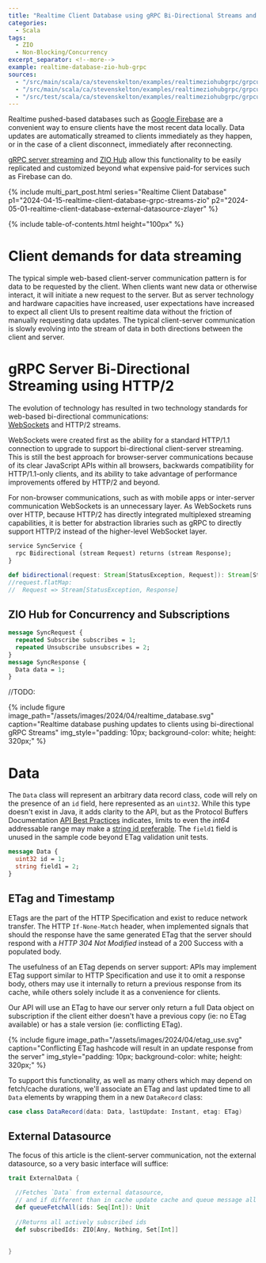 ```yaml
---
title: "Realtime Client Database using gRPC Bi-Directional Streams and ZIO Hub"
categories:
  - Scala
tags:
  - ZIO
  - Non-Blocking/Concurrency
excerpt_separator: <!--more-->
example: realtime-database-zio-hub-grpc
sources:
  - "/src/main/scala/ca/stevenskelton/examples/realtimeziohubgrpc/grpcupdate/Main.scala"
  - "/src/main/scala/ca/stevenskelton/examples/realtimeziohubgrpc/grpcupdate/ZSyncServiceImpl.scala"
  - "/src/test/scala/ca/stevenskelton/examples/realtimeziohubgrpc/grpcupdate/ZSyncServiceImplSpec.scala"
---
```


Realtime pushed-based databases such as [Google Firebase](https://firebase.google.com/docs/database) are a convenient
way to ensure clients have the most recent data locally. Data updates are automatically streamed to clients
immediately as they happen, or in the case of a client disconnect, immediately after reconnecting.

[gRPC server streaming](https://grpc.io/docs/what-is-grpc/core-concepts/#server-streaming-rpc)
and [ZIO Hub](https://zio.dev/reference/concurrency/hub/) allow this functionality to be easily replicated and
customized beyond what expensive paid-for services such as Firebase can do.<!--more-->

{%
include multi_part_post.html
series="Realtime Client Database"
p1="2024-04-15-realtime-client-database-grpc-streams-zio"
p2="2024-05-01-realtime-client-database-external-datasource-zlayer"
%}

{% include table-of-contents.html height="100px" %}

# Client demands for data streaming

The typical simple web-based client-server communication pattern is for data to be requested by the client. When
clients want new data or otherwise interact, it will initiate a new request to the server. But as server technology
and hardware capacities have increased, user expectations have increased to expect all client UIs to present realtime
data without the friction of manually requesting data updates. The typical client-server communication is slowly
evolving into the stream of data in both directions between the client and server.

# gRPC Server Bi-Directional Streaming using HTTP/2

The evolution of technology has resulted in two technology standards for web-based bi-directional communications:  
[WebSockets](https://en.wikipedia.org/wiki/WebSocket) and HTTP/2 streams.

WebSockets were created first as the ability for a standard HTTP/1.1 connection to upgrade to support bi-directional
client-server streaming. This is still the best approach for browser-server communications because of its clear
JavaScript APIs within all browsers, backwards compatibility for HTTP/1.1-only clients, and its ability to take
advantage of performance improvements offered by HTTP/2 and beyond.

For non-browser communications, such as with mobile apps or inter-server communication WebSockets is an unnecessary
layer. As WebSockets runs over HTTP, because HTTP/2 has directly integrated multiplexed streaming capabilities, it is
better for abstraction libraries such as gRPC to directly support HTTP/2 instead of the higher-level WebSocket layer.

```protobuf
service SyncService {
  rpc Bidirectional (stream Request) returns (stream Response);
}
```

```scala
def bidirectional(request: Stream[StatusException, Request]): Stream[StatusException, Response] =
//request.flatMap:
//  Request => Stream[StatusException, Response]
```

## ZIO Hub for Concurrency and Subscriptions

```protobuf
message SyncRequest {
  repeated Subscribe subscribes = 1;
  repeated Unsubscribe unsubscribes = 2;
}
message SyncResponse {
  Data data = 1;
}
```

//TODO:

{%
include figure image_path="/assets/images/2024/04/realtime_database.svg"
caption="Realtime database pushing updates to clients using bi-directional gRPC Streams"
img_style="padding: 10px; background-color: white; height: 320px;"
%}

# Data

The `Data` class will represent an arbitrary data record class, code will rely on the presence of an `id` field, here
represented as an `uint32`. While this type doesn't exist in Java, it adds clarity to the API, but as the Protocol
Buffers Documentation [API Best Practices](https://protobuf.dev/programming-guides/api/) indicates, limits to even the
_int64_ addressable range may make
a [string id preferable](https://protobuf.dev/programming-guides/api/#integer-field-for-id). The `field1` field is
unused in the sample code beyond ETag validation unit tests.

```protobuf
message Data {
  uint32 id = 1;
  string field1 = 2;
}
```

## ETag and Timestamp

ETags are the part of the HTTP Specification and exist to reduce network transfer. The HTTP `If-None-Match` header, when
implemented signals that should the response have the same generated ETag that the server should respond with a _HTTP
304 Not Modified_ instead of a 200 Success with a populated body.  

The usefulness of an ETag depends on server support: APIs may implement ETag support similar to HTTP Specification and
use it to omit a response body, others may use it internally to return a previous response from its cache, while others 
solely include it as a convenience for clients.

Our API will use an ETag to have our server only return a full Data object on subscription if the client either doesn't
have a previous copy (ie: no ETag available) or has a stale version (ie: conflicting ETag).

{%
include figure image_path="/assets/images/2024/04/etag_use.svg"
caption="Conflicting ETag hashcode will result in an update response from the server"
img_style="padding: 10px; background-color: white; height: 320px;"
%}

To support this functionality, as well as many others which may depend on fetch/cache durations, we'll associate an 
ETag and last updated time to all `Data` elements by wrapping them in a new `DataRecord` class:

```scala
case class DataRecord(data: Data, lastUpdate: Instant, etag: ETag)
```

## External Datasource

The focus of this article is the client-server communication, not the external datasource, so a very basic interface 
will suffice:

```scala
trait ExternalData {

  //Fetches `Data` from external datasource, 
  // and if different than in cache update cache and queue message all subscribers
  def queueFetchAll(ids: Seq[Int]): Unit
  
  //Returns all actively subscribed ids
  def subscribedIds: ZIO[Any, Nothing, Set[Int]]
  
  
}
```

